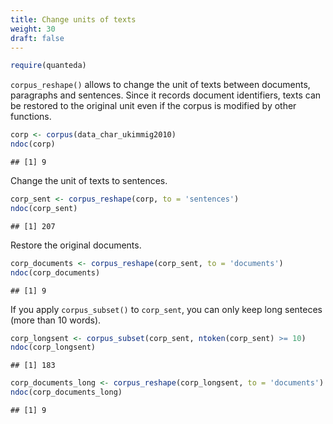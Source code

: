 ```yaml
---
title: Change units of texts
weight: 30
draft: false
---
```



```r
require(quanteda)
```

`corpus_reshape()` allows to change the unit of texts between documents, paragraphs and sentences. Since it records document identifiers, texts can be restored to the original unit even if the corpus is modified by other functions.


```r
corp <- corpus(data_char_ukimmig2010)
ndoc(corp)
```

```
## [1] 9
```

Change the unit of texts to sentences.


```r
corp_sent <- corpus_reshape(corp, to = 'sentences')
ndoc(corp_sent)
```

```
## [1] 207
```

Restore the original documents.


```r
corp_documents <- corpus_reshape(corp_sent, to = 'documents')
ndoc(corp_documents)
```

```
## [1] 9
```

If you apply `corpus_subset()` to `corp_sent`, you can only keep long senteces (more than 10 words).


```r
corp_longsent <- corpus_subset(corp_sent, ntoken(corp_sent) >= 10)
ndoc(corp_longsent)
```

```
## [1] 183
```

```r
corp_documents_long <- corpus_reshape(corp_longsent, to = 'documents')
ndoc(corp_documents_long)
```

```
## [1] 9
```

